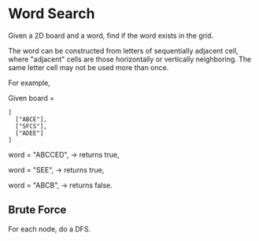 # Word Search

Given a 2D board and a word, find if the word exists in the grid.

The word can be constructed from letters of sequentially adjacent cell, where "adjacent" cells are those horizontally or vertically neighboring. The same letter cell may not be used more than once.

For example,

Given board =

    [
      ["ABCE"],
      ["SFCS"],
      ["ADEE"]
    ]

word = "ABCCED", -> returns true,

word = "SEE", -> returns true,

word = "ABCB", -> returns false.

## Brute Force

For each node, do a DFS.

